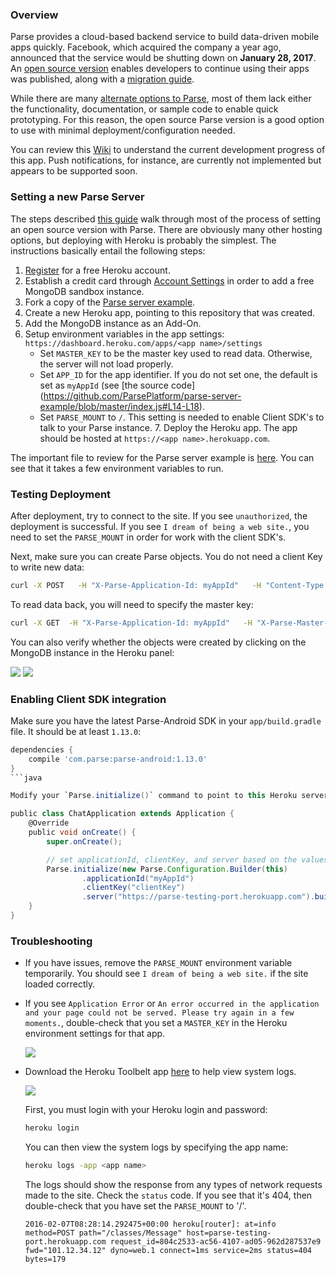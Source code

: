 ### Overview

Parse provides a cloud-based backend service to build data-driven mobile apps quickly.  Facebook, which acquired the company a year ago, announced that the service would be shutting down on **January 28, 2017**.   An [open source version](https://github.com/ParsePlatform/parse-server) enables developers to continue using their apps was published, along with a [migration guide](https://parse.com/docs/server/guide#migrating).  

While there are many 
[alternate options to Parse](https://github.com/relatedcode/ParseAlternatives), most of them lack either the functionality, documentation, or sample code to enable quick prototyping.  For this reason, the open source Parse version is a good option to use with minimal deployment/configuration needed.

You can review this [Wiki](https://github.com/ParsePlatform/parse-server/wiki) to understand the current development progress of this app.  Push notifications, for instance, are currently not implemented but appears to be supported soon.

### Setting a new Parse Server

The steps described [this guide](https://devcenter.heroku.com/articles/deploying-a-parse-server-to-heroku) walk through most of the process of setting an open source version with Parse.  There are obviously many other hosting options, but deploying with Heroku is probably the simplest.  The instructions basically entail the following steps:

1. [Register](https://id.heroku.com/signup/login) for a free Heroku account.
2. Establish a credit card through [Account Settings](https://dashboard.heroku.com/account) in order to add a free MongoDB sandbox instance.
3. Fork a copy of the [Parse server example](https://github.com/ParsePlatform/parse-server-example). 
4. Create a new Heroku app, pointing to this repository that was created.
5. Add the MongoDB instance as an Add-On.
6. Setup environment variables in the app settings: `https://dashboard.heroku.com/apps/<app name>/settings`
    * Set `MASTER_KEY` to be the master key used to read data.  Otherwise, the server will not load properly.  
    * Set `APP_ID` for the app identifier.  If you do not set one, the default is set as `myAppId` (see [the source code]
(https://github.com/ParsePlatform/parse-server-example/blob/master/index.js#L14-L18).
    * Set `PARSE_MOUNT` to `/`.  This setting is needed to enable Client SDK's to talk to your Parse instance.  7. Deploy the Heroku app.  The app should be hosted at `https://<app name>.herokuapp.com`.

The important file to review for the Parse server example is [here](https://github.com/ParsePlatform/parse-server-example/blob/master/index.js).  You can see that it takes a few environment variables to run.

### Testing Deployment

After deployment, try to connect to the site.  If you see `unauthorized`, the deployment is successful.   If you see `I dream of being a web site.`, you need to set the `PARSE_MOUNT` in order for work with the client SDK's.  

Next, make sure you can create Parse objects.  You do not need a client Key to write new data:

```bash
curl -X POST   -H "X-Parse-Application-Id: myAppId"   -H "Content-Type: application/json"   -d '{"score":1337,"playerName":"Sean Plott","cheatMode":false}'   https://yourappname.herokuapp.com/parse/classes/GameScore
```

To read data back, you will need to specify the master key:

```bash
curl -X GET  -H "X-Parse-Application-Id: myAppId"   -H "X-Parse-Master-Key: abc"    https://yourappname.herokuapp.com/parse/classes/GameScore
```

You can also verify whether the objects were created by clicking on the MongoDB instance in the Heroku panel:

<img src="http://imgur.com/bbj2e9N.png"/>

<img src="http://imgur.com/snPqYkz.png"/>

### Enabling Client SDK integration

Make sure you have the latest Parse-Android SDK in your `app/build.gradle` file.  It should be at least `1.13.0`:

```gradle
dependencies {
    compile 'com.parse:parse-android:1.13.0'
}
```java

Modify your `Parse.initialize()` command to point to this Heroku server.  You must be on the latest Parse Android SDK to have these options:

public class ChatApplication extends Application {
    @Override
    public void onCreate() {
        super.onCreate();

        // set applicationId, clientKey, and server based on the values in the Heroku settings.
        Parse.initialize(new Parse.Configuration.Builder(this)
                .applicationId("myAppId")
                .clientKey("clientKey")
                .server("https://parse-testing-port.herokuapp.com").build());
    }
}
```
### Troubleshooting

* If you have issues, remove the `PARSE_MOUNT` environment variable temporarily.  You should see `I dream of being a web site.` if the site loaded correctly.   

* If you see `Application Error` or `An error occurred in the application and your page could not be served. Please try again in a few moments.`, double-check that you set a `MASTER_KEY` in the Heroku environment settings for that app.

  <img src="http://imgur.com/uMYwPmS.png">

* Download the Heroku Toolbelt app [here](https://toolbelt.heroku.com/) to help view system logs. 

  <img src="http://imgur.com/Ch0mZOK.png"/>

  First, you must login with your Heroku login and password:

  ```bash
  heroku login
  ```

   You can then view the system logs by specifying the app name:
   ```bash
   heroku logs -app <app name>
   ```

   The logs should show the response from any types of network requests made to the site.  Check the `status` code.  If you see that it's 404, then double-check that you have set the `PARSE_MOUNT` to '/'.

   ```2016-02-07T08:28:14.292475+00:00 heroku[router]: at=info method=POST path="/classes/Message" host=parse-testing-port.herokuapp.com request_id=804c2533-ac56-4107-ad05-962d287537e9 fwd="101.12.34.12" dyno=web.1 connect=1ms service=2ms status=404 bytes=179```